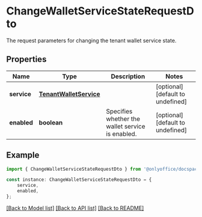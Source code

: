 # ChangeWalletServiceStateRequestDto

The request parameters for changing the tenant wallet service state.

## Properties

Name | Type | Description | Notes
------------ | ------------- | ------------- | -------------
**service** | [**TenantWalletService**](TenantWalletService.md) |  | [optional] [default to undefined]
**enabled** | **boolean** | Specifies whether the wallet service is enabled. | [optional] [default to undefined]

## Example

```typescript
import { ChangeWalletServiceStateRequestDto } from '@onlyoffice/docspace-api-sdk';

const instance: ChangeWalletServiceStateRequestDto = {
    service,
    enabled,
};
```

[[Back to Model list]](../README.md#documentation-for-models) [[Back to API list]](../README.md#documentation-for-api-endpoints) [[Back to README]](../README.md)
